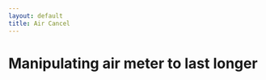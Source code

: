 ```yaml
---
layout: default
title: Air Cancel
---
```


<p><h1>Manipulating air meter to last longer</h1></p>
<p><iframe width="560" height="315" src="" frameborder="0" allow="autoplay; encrypted-media" allowfullscreen></iframe></p>
<p>&nbsp;</p>
<p>&nbsp;</p>